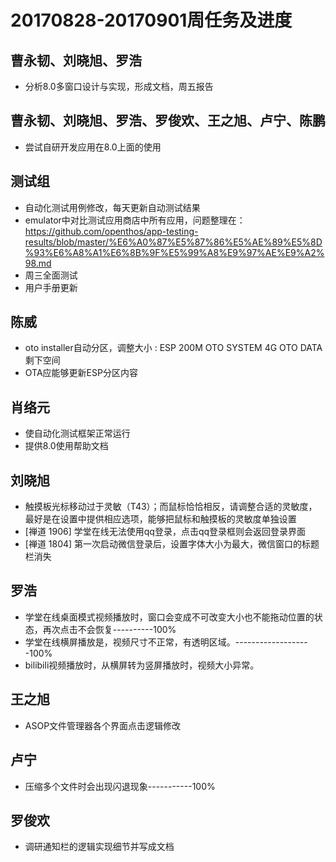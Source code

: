# 20170828-20170901周任务及进度

## 曹永韧、刘晓旭、罗浩
- 分析8.0多窗口设计与实现，形成文档，周五报告

## 曹永韧、刘晓旭、罗浩、罗俊欢、王之旭、卢宁、陈鹏
- 尝试自研开发应用在8.0上面的使用

## 测试组
- 自动化测试用例修改，每天更新自动测试结果
- emulator中对比测试应用商店中所有应用，问题整理在：https://github.com/openthos/app-testing-results/blob/master/%E6%A0%87%E5%87%86%E5%AE%89%E5%8D%93%E6%A8%A1%E6%8B%9F%E5%99%A8%E9%97%AE%E9%A2%98.md
- 周三全面测试
- 用户手册更新

## 陈威
- oto installer自动分区，调整大小 : ESP 200M   OTO SYSTEM 4G   OTO DATA 剩下空间
- OTA应能够更新ESP分区内容

## 肖络元
- 使自动化测试框架正常运行
- 提供8.0使用帮助文档

## 刘晓旭
- 触摸板光标移动过于灵敏（T43）；而鼠标恰恰相反，请调整合适的灵敏度，最好是在设置中提供相应选项，能够把鼠标和触摸板的灵敏度单独设置
- [禅道 1906] 学堂在线无法使用qq登录，点击qq登录框则会返回登录界面
- [禅道 1804] 第一次启动微信登录后，设置字体大小为最大，微信窗口的标题栏消失

## 罗浩
- 学堂在线桌面模式视频播放时，窗口会变成不可改变大小也不能拖动位置的状态，再次点击不会恢复----------100%
- 学堂在线横屏播放是，视频尺寸不正常，有透明区域。-------------------100%
- bilibili视频播放时，从横屏转为竖屏播放时，视频大小异常。

## 王之旭
- ASOP文件管理器各个界面点击逻辑修改

## 卢宁
- 压缩多个文件时会出现闪退现象-----------100%

## 罗俊欢
- 调研通知栏的逻辑实现细节并写成文档

